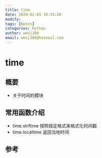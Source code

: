 ```yaml
---
title: time
date: 2020-02-03 18:33:26
modify: 
tags: [Notes]
categories: Python
author: wmsj100
email: wmsj100@hotmail.com
---
```


# time

## 概要

- 关于时间的模块

## 常用函数介绍

- time.strftime 按照规定格式来格式化时间戳
- time.localtime 返回当地时间

## 参考

